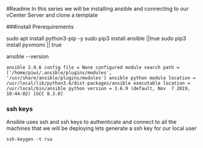 #Readme
In this series we will be installing ansible and connecting to our vCenter Server and clone a template


###install Prerequirements

sudo apt install python3-pip -y
sudo pip3 install ansible ||true
sudo pip3 install pyvmomi || true

ansible --version

``ansible 2.9.6
  config file = None
  configured module search path = ['/home/piwi/.ansible/plugins/modules', '/usr/share/ansible/plugins/modules']
  ansible python module location = /usr/local/lib/python3.6/dist-packages/ansible
  executable location = /usr/local/bin/ansible
  python version = 3.6.9 (default, Nov  7 2019, 10:44:02) [GCC 8.3.0]``

### ssh keys

Ansible uses ssh and ssh keys to authenticate and connect to all the machines that we will be deploying
lets generate a ssh key for our local user

```ssh-keygen -t rsa```

